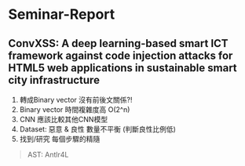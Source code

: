 # Seminar-Report
## ConvXSS: A deep learning-based smart ICT framework against code injection attacks for HTML5 web applications in sustainable smart city infrastructure
1. 轉成Binary vector 沒有前後文關係?!
2. Binary vector 時間複雜度高 O(2^n)
3. CNN 應該比較其他CNN模型
4. Dataset: 惡意 & 良性 數量不平衡
(判斷良性比例低)
5. 找到/研究 每個步驟的精隨

> AST: Antlr4L
